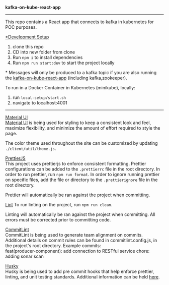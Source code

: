**kafka-on-kube-react-app**

---

This repo contains a React app that connects to kafka in kubernetes for POC purposes.

<u>*Development Setup</u>

1. clone this repo
2. CD into new folder from clone
3. Run `npm i` to install dependencies
4. Run `npm run start:dev` to start the project locally

\* Messages will only be produced to a kafka topic if you are also running the [kafka-on-kube-react-app](https://github.gapinc.com/services-integration/kafka-on-kube-react-app) (including kafka,zookeeper).

To run in a Docker Container in Kubernetes (minikube), locally:

1. run `local-setup/start.sh`
2. navigate to localhost:4001

---

<u>Material UI</u>  
[Material UI](https://mui.com/material-ui/getting-started/installation/) is being used for styling to keep a consistent look and feel, maximize flexibility, and minimize the amount of effort required to style the page.

The color theme used throughout the site can be customized by updating `./client/util/theme.js`.

<u>PrettierJS</u>  
This project uses prettierjs to enforce consistent formatting. Prettier configurations can be added to the `.prettierrc` file in the root directory. In order to run prettier, run `npm run format`.
In order to ignore running prettier on specific files, add the file or directory to the `.prettierignore` file in the root directory.

Prettier will automatically be ran against the project when committing.

<u>Lint</u>
To run linting on the project, run `npm run clean`.

Linting will automatically be ran against the project when committing. All errors must be corrected prior to committing code.

<u>CommitLint</u>  
CommitLint is being used to generate team alignment on commits. Additional details on commit rules can be found in commitlint.config.js, in the project's root directory. Example commits:  
feat(producer-component): add connection to RESTful service
chore: adding sonar scan

<u>Husky</u>  
Husky is being used to add pre commit hooks that help enforce prettier, linting, and unit testing standards. Additional information can be held [here](https://www.npmjs.com/package/husky).
